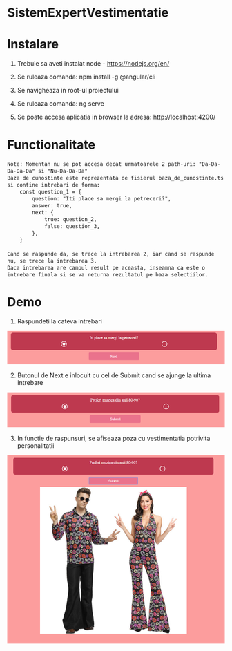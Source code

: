 # SistemExpertVestimentatie

# Instalare

1. Trebuie sa aveti instalat node - https://nodejs.org/en/

2. Se ruleaza comanda: npm install -g @angular/cli

3. Se navigheaza in root-ul proiectului

4. Se ruleaza comanda: ng serve

5. Se poate accesa aplicatia in browser la adresa: http://localhost:4200/

# Functionalitate
    Note: Momentan nu se pot accesa decat urmatoarele 2 path-uri: "Da-Da-Da-Da-Da" si "Nu-Da-Da-Da"
    Baza de cunostinte este reprezentata de fisierul baza_de_cunostinte.ts si contine intrebari de forma:
        const question_1 = {
            question: "Iti place sa mergi la petreceri?",
            answer: true,
            next: {
                true: question_2,
                false: question_3,
            },
        }

    Cand se raspunde da, se trece la intrebarea 2, iar cand se raspunde nu, se trece la intrebarea 3.
    Daca intrebarea are campul result pe aceasta, inseamna ca este o intrebare finala si se va returna rezultatul pe baza selectiilor.

# Demo

1. Raspundeti la cateva intrebari

![Alt text](/docs-question.PNG?raw=true "Optional Title")

2. Butonul de Next e inlocuit cu cel de Submit cand se ajunge la ultima intrebare

![Alt text](/docs-submit.PNG?raw=true "Optional Title")

3. In functie de raspunsuri, se afiseaza poza cu vestimentatia potrivita personalitatii

![Alt text](/docs-results.PNG?raw=true "Optional Title")
